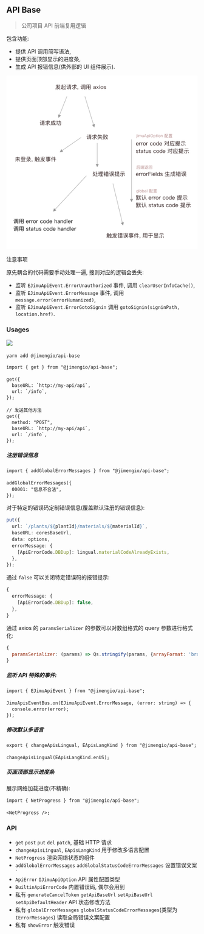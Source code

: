 ## API Base

> 公司项目 API 前端复用逻辑

包含功能:

- 提供 API 调用简写语法,
- 提供页面顶部显示的进度条,
- 生成 API 报错信息(供外部的 UI 组件展示).

![](./diagram/api-base-flow.png)

注意事项

原先耦合的代码需要手动处理一遍, 搜则对应的逻辑会丢失:

- 监听 `EJimuApiEvent.ErrorUnauthorized` 事件, 调用 `clearUserInfoCache()`,
- 监听 `EJimuApiEvent.ErrorMessage` 事件, 调用 `message.error(errorHumanized)`,
- 监听 `EJimuApiEvent.ErrorGotoSignin` 调用 `gotoSignin(signinPath, location.href)`.

### Usages

![](https://img.shields.io/npm/v/@jimengio/api-base.svg?style=flat-square)

```bash
yarn add @jimengio/api-base
```

```tsx
import { get } from "@jimengio/api-base";

get({
  baseURL: `http://my-api/api`,
  url: `/info`,
});

// 发送其他方法
get({
  method: "POST",
  baseURL: `http://my-api/api`,
  url: `/info`,
});
```

##### 注册错误信息

```tsx
import { addGlobalErrorMessages } from "@jimengio/api-base";

addGlobalErrorMessages({
  00001: "信息不合法",
});
```

对于特定的错误码定制错误信息(覆盖默认注册的错误信息):

```ts
put({
  url: `/plants/${plantId}/materials/${materialId}`,
  baseURL: coresBaseUrl,
  data: options,
  errorMessage: {
    [ApiErrorCode.DBDup]: lingual.materialCodeAlreadyExists,
  },
});
```

通过 `false` 可以关闭特定错误码的报错提示:

```ts
{
  errorMessage: {
    [ApiErrorCode.DBDup]: false,
  },
}
```

通过 axios 的 `paramsSerializer` 的参数可以对数组格式的 query 参数进行格式化:

```js
{
  paramsSerializer: (params) => Qs.stringify(params, {arrayFormat: 'brackets'}),
}
```

##### 监听 API 特殊的事件:

```tsx
import { EJimuApiEvent } from "@jimengio/api-base";

JimuApisEventBus.on(EJimuApiEvent.ErrorMessage, (error: string) => {
  console.error(error);
});
```

##### 修改默认多语言

```tsx
export { changeApisLingual, EApisLangKind } from "@jimengio/api-base";

changeApisLingual(EApisLangKind.enUS);
```

##### 页面顶部显示进度条

展示网络加载进度(不精确):

```tsx
import { NetProgress } from "@jimengio/api-base";

<NetProgress />;
```

### API

- `get` `post` `put` `del` `patch`, 基础 HTTP 请求
- `changeApisLingual`, `EApisLangKind` 用于修改多语言配置
- `NetProgress` 渲染网络状态的组件
- `addGlobalErrorMessages` `addGlobalStatusCodeErrorMessages` 设置错误文案`
- `ApiError` `IJimuApiOption` API 属性配置类型
- `BuiltinApiErrorCode` 内置错误码, 偶尔会用到
- 私有 `generateCancelToken` `getApiBaseUrl` `setApiBaseUrl` `setApiDefaultHeader` API 状态修改方法
- 私有 `globalErrorMessages` `globalStatusCodeErrorMessages`(类型为 `IErrorMessages`) 读取全局错误文案配置
- 私有 `showError` 触发错误
